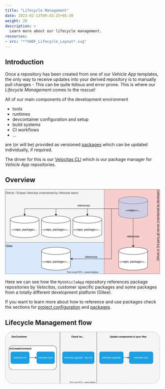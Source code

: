 ```yaml
---
title: "Lifecycle Management"
date: 2023-02-13T09:43:25+05:30
weight: 20
description: >
  Learn more about our lifecycle management.
resources:
- src: "**VADF_Lifecycle_Layout*.svg"
---
```


## Introduction

Once a repository has been created from one of our _Vehicle App_ templates, the only way to receive updates into your derived repository is to manually pull changes - This can be quite tidious and error prone. This is where our _Lifecycle Management_ comes to the rescue!

All of our main components of the development environment

* tools
* runtimes
* devcontainer configuration and setup
* build systems
* CI workflows
* ...

are (or will be) provided as versioned [packages](/docs/concepts/lifecycle_management/packages/) which can be updated individually, if required.

The driver for this is our [Velocitas CLI](https://github.com/eclipse-velocitas/cli) which is our package manager for _Vehicle App_ repositories.

## Overview

![](./VADF_Lifecycle_Layout.drawio.svg)

Here we can see how the `MyVehicleApp` repository references package repositories by _Velocitas_, customer specific packages and some packages from a totally different development platform (Gitee).

If you want to learn more about how to reference and use packages check the sections for [project configuration](/docs/concepts/lifecycle_management/project-configuration/) and [packages](/docs/concepts/lifecycle_management/packages/usage/).

## Lifecycle Management flow

![](./VADF_Lifecycle_Flow.drawio.svg)
